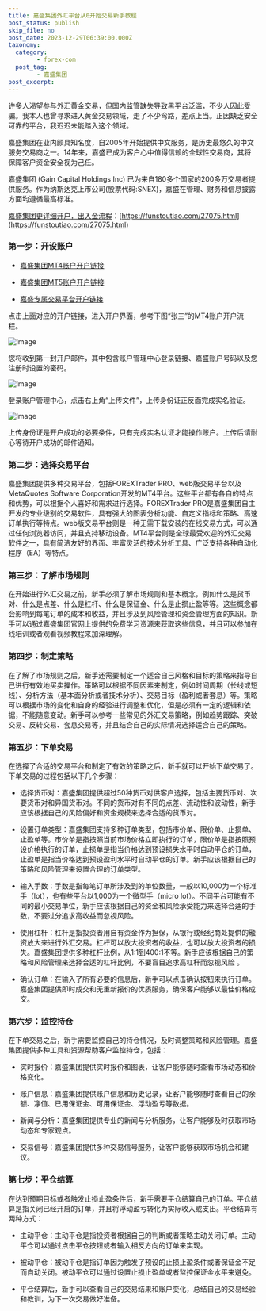 ```yaml
---
title: 嘉盛集团外汇平台从0开始交易新手教程
post_status: publish
skip_file: no
post_date: 2023-12-29T06:39:00.000Z
taxonomy:
  category:
        - forex-com
  post_tag:
        - 嘉盛集团
post_excerpt: 
---
```

许多人渴望参与外汇黄金交易，但国内监管缺失导致黑平台泛滥，不少人因此受骗。我本人也曾寻求进入黄金交易领域，走了不少弯路，差点上当。正因缺乏安全可靠的平台，我迟迟未能踏入这个领域。

嘉盛集团在业内颇具知名度，自2005年开始提供中文服务，是历史最悠久的中文服务交易商之一。14年来，嘉盛已成为客户心中值得信赖的全球性交易商，其将保障客户资金安全视为己任。

嘉盛集团 (Gain Capital Holdings Inc) 已为来自180多个国家的200多万交易者提供服务。作为纳斯达克上市公司(股票代码:SNEX)，嘉盛在管理、财务和信息披露方面均遵循最高标准。

[嘉盛集团更详细开户，出入金流程](https://funstoutiao.com/27075.html)：[https://funstoutiao.com/27075.html](https://funstoutiao.com/27075.html)

### 第一步：开设账户

* [嘉盛集团MT4账户开户链接](https://s.ssgg.net/jsmt4)

* [嘉盛集团MT5账户开户链接](https://s.ssgg.net/jsmt5)

* [嘉盛专属交易平台开户链接](https://s.ssgg.net/js)

点击上面对应的开户链接，进入开户界面，参考下图“张三”的MT4账户开户流程。

![Image](https://prod-files-secure.s3.us-west-2.amazonaws.com/39ed1227-6d7d-4570-be36-9ccd4a2c4241/7a167aea-686b-400d-af59-4e18eb607a40/640.png?X-Amz-Algorithm=AWS4-HMAC-SHA256&X-Amz-Content-Sha256=UNSIGNED-PAYLOAD&X-Amz-Credential=ASIAZI2LB466QPPLWFHC%2F20250324%2Fus-west-2%2Fs3%2Faws4_request&X-Amz-Date=20250324T041308Z&X-Amz-Expires=3600&X-Amz-Security-Token=IQoJb3JpZ2luX2VjEIr%2F%2F%2F%2F%2F%2F%2F%2F%2F%2FwEaCXVzLXdlc3QtMiJHMEUCIQC53dpiKHZHltbjyHCxsK%2Bpit0eVi824cohq%2BrV8FS%2FeQIgdXoQX9VTrxyym3CF6kxFU7C4M3TRLHPtWMBjuzoqN34qiAQI4v%2F%2F%2F%2F%2F%2F%2F%2F%2F%2FARAAGgw2Mzc0MjMxODM4MDUiDJ7BfSnLuTGsdYTkEyrcA%2FgCSrlUNjxPBY%2FUBiSe%2BX%2B%2BNMe%2FNkaJOaKM%2BTho2%2B9hOZJe3K3dl26pMFl7vjxhcAUBdgXjfLYR%2F1yhe%2B%2FwPyFwLyWH9LQZQOvS0nd%2BW37mFD%2Fsnfzn89MgDj2cpdI29O14W8MYh2Q7BncsNzbGGKTrwE18UWPh%2BSBPs85%2F45HLy%2FOwS9gwlg3cD%2BvAoibG20pS%2BLHqiiaGfA%2BY8dEFtZ6CdROtc1NxP%2FrLYET84zdMVkxf1X%2B0APL4GuLGd7felpU4JhrPu5Nv%2FOQ1YYWcss7TjydpmofhBwip6oNOE9B4XbZrnCgeLOJMd2xguGkP9ifHl5sLxZON%2FojQg%2BYo0vJJhXk6AiRVySMHQCa9GyHJQqCvLzGDADFXkPD0H5ftn%2BtJuWGYFWZyh3UQIhpX%2BOi9%2FS4%2Fd85%2FU%2B5go0qZ8uXQ8Z7FjNGidDUCROPK3KNJaN8oGZLWKVAhHd4iRZhBOdSKJYkjzfX1ty74kpXdqVve%2BCXdb23RXWJ0S4cgzALtkvSrkLFrt5Aq2iYP7vqtc5Jbf9c1ioLpQ0uTZLHvyRvclIOBes0eoRQxXeI%2FaUSX8YdCBc%2BHTNHUKGu0I8k2Lug6fx2djuy63AiSVVA9WuuU6kcg1lL8WuBgwwsnMLPmgr8GOqUBVfJ2V7GehTBNxpor%2BZOzX2mt2wI2Mzc%2FYpmoXg5lMkrL6oydr78dxYposbqIO0xZqOBcCNWqrozNY00zyKtBaAQvai2GHj2BRmUql63z02ZIZ3tnGqQNCUIowpm5ktFzATKazhxtQD0Y%2FfAh0%2F2gQlZIQv8%2FJ3J9toYzm2qElcr0ceA4P0bR%2FzW%2BsMFslwVO2XZXUvyjPPx90UIIBi2buTR8%2Bra7&X-Amz-Signature=3cede70ff47f5a69d1af2a9bfc5af30b911ec401b69fbd3ff21e275c79ad6b35&X-Amz-SignedHeaders=host&x-id=GetObject)

您将收到第一封开户邮件，其中包含账户管理中心登录链接、嘉盛账户号码以及您注册时设置的密码。

![Image](https://prod-files-secure.s3.us-west-2.amazonaws.com/39ed1227-6d7d-4570-be36-9ccd4a2c4241/eaa1c6b3-2877-4284-a0e1-530e222c27fb/image.png?X-Amz-Algorithm=AWS4-HMAC-SHA256&X-Amz-Content-Sha256=UNSIGNED-PAYLOAD&X-Amz-Credential=ASIAZI2LB466QPPLWFHC%2F20250324%2Fus-west-2%2Fs3%2Faws4_request&X-Amz-Date=20250324T041308Z&X-Amz-Expires=3600&X-Amz-Security-Token=IQoJb3JpZ2luX2VjEIr%2F%2F%2F%2F%2F%2F%2F%2F%2F%2FwEaCXVzLXdlc3QtMiJHMEUCIQC53dpiKHZHltbjyHCxsK%2Bpit0eVi824cohq%2BrV8FS%2FeQIgdXoQX9VTrxyym3CF6kxFU7C4M3TRLHPtWMBjuzoqN34qiAQI4v%2F%2F%2F%2F%2F%2F%2F%2F%2F%2FARAAGgw2Mzc0MjMxODM4MDUiDJ7BfSnLuTGsdYTkEyrcA%2FgCSrlUNjxPBY%2FUBiSe%2BX%2B%2BNMe%2FNkaJOaKM%2BTho2%2B9hOZJe3K3dl26pMFl7vjxhcAUBdgXjfLYR%2F1yhe%2B%2FwPyFwLyWH9LQZQOvS0nd%2BW37mFD%2Fsnfzn89MgDj2cpdI29O14W8MYh2Q7BncsNzbGGKTrwE18UWPh%2BSBPs85%2F45HLy%2FOwS9gwlg3cD%2BvAoibG20pS%2BLHqiiaGfA%2BY8dEFtZ6CdROtc1NxP%2FrLYET84zdMVkxf1X%2B0APL4GuLGd7felpU4JhrPu5Nv%2FOQ1YYWcss7TjydpmofhBwip6oNOE9B4XbZrnCgeLOJMd2xguGkP9ifHl5sLxZON%2FojQg%2BYo0vJJhXk6AiRVySMHQCa9GyHJQqCvLzGDADFXkPD0H5ftn%2BtJuWGYFWZyh3UQIhpX%2BOi9%2FS4%2Fd85%2FU%2B5go0qZ8uXQ8Z7FjNGidDUCROPK3KNJaN8oGZLWKVAhHd4iRZhBOdSKJYkjzfX1ty74kpXdqVve%2BCXdb23RXWJ0S4cgzALtkvSrkLFrt5Aq2iYP7vqtc5Jbf9c1ioLpQ0uTZLHvyRvclIOBes0eoRQxXeI%2FaUSX8YdCBc%2BHTNHUKGu0I8k2Lug6fx2djuy63AiSVVA9WuuU6kcg1lL8WuBgwwsnMLPmgr8GOqUBVfJ2V7GehTBNxpor%2BZOzX2mt2wI2Mzc%2FYpmoXg5lMkrL6oydr78dxYposbqIO0xZqOBcCNWqrozNY00zyKtBaAQvai2GHj2BRmUql63z02ZIZ3tnGqQNCUIowpm5ktFzATKazhxtQD0Y%2FfAh0%2F2gQlZIQv8%2FJ3J9toYzm2qElcr0ceA4P0bR%2FzW%2BsMFslwVO2XZXUvyjPPx90UIIBi2buTR8%2Bra7&X-Amz-Signature=54726a72b848f597188b34c0bf19efe782a67415037db527fec0e7853af704cf&X-Amz-SignedHeaders=host&x-id=GetObject)

登录账户管理中心，点击右上角“上传文件”，上传身份证正反面完成实名验证。

![Image](https://prod-files-secure.s3.us-west-2.amazonaws.com/39ed1227-6d7d-4570-be36-9ccd4a2c4241/54090639-09fc-46b4-a135-e0289f707147/image.png?X-Amz-Algorithm=AWS4-HMAC-SHA256&X-Amz-Content-Sha256=UNSIGNED-PAYLOAD&X-Amz-Credential=ASIAZI2LB466QPPLWFHC%2F20250324%2Fus-west-2%2Fs3%2Faws4_request&X-Amz-Date=20250324T041308Z&X-Amz-Expires=3600&X-Amz-Security-Token=IQoJb3JpZ2luX2VjEIr%2F%2F%2F%2F%2F%2F%2F%2F%2F%2FwEaCXVzLXdlc3QtMiJHMEUCIQC53dpiKHZHltbjyHCxsK%2Bpit0eVi824cohq%2BrV8FS%2FeQIgdXoQX9VTrxyym3CF6kxFU7C4M3TRLHPtWMBjuzoqN34qiAQI4v%2F%2F%2F%2F%2F%2F%2F%2F%2F%2FARAAGgw2Mzc0MjMxODM4MDUiDJ7BfSnLuTGsdYTkEyrcA%2FgCSrlUNjxPBY%2FUBiSe%2BX%2B%2BNMe%2FNkaJOaKM%2BTho2%2B9hOZJe3K3dl26pMFl7vjxhcAUBdgXjfLYR%2F1yhe%2B%2FwPyFwLyWH9LQZQOvS0nd%2BW37mFD%2Fsnfzn89MgDj2cpdI29O14W8MYh2Q7BncsNzbGGKTrwE18UWPh%2BSBPs85%2F45HLy%2FOwS9gwlg3cD%2BvAoibG20pS%2BLHqiiaGfA%2BY8dEFtZ6CdROtc1NxP%2FrLYET84zdMVkxf1X%2B0APL4GuLGd7felpU4JhrPu5Nv%2FOQ1YYWcss7TjydpmofhBwip6oNOE9B4XbZrnCgeLOJMd2xguGkP9ifHl5sLxZON%2FojQg%2BYo0vJJhXk6AiRVySMHQCa9GyHJQqCvLzGDADFXkPD0H5ftn%2BtJuWGYFWZyh3UQIhpX%2BOi9%2FS4%2Fd85%2FU%2B5go0qZ8uXQ8Z7FjNGidDUCROPK3KNJaN8oGZLWKVAhHd4iRZhBOdSKJYkjzfX1ty74kpXdqVve%2BCXdb23RXWJ0S4cgzALtkvSrkLFrt5Aq2iYP7vqtc5Jbf9c1ioLpQ0uTZLHvyRvclIOBes0eoRQxXeI%2FaUSX8YdCBc%2BHTNHUKGu0I8k2Lug6fx2djuy63AiSVVA9WuuU6kcg1lL8WuBgwwsnMLPmgr8GOqUBVfJ2V7GehTBNxpor%2BZOzX2mt2wI2Mzc%2FYpmoXg5lMkrL6oydr78dxYposbqIO0xZqOBcCNWqrozNY00zyKtBaAQvai2GHj2BRmUql63z02ZIZ3tnGqQNCUIowpm5ktFzATKazhxtQD0Y%2FfAh0%2F2gQlZIQv8%2FJ3J9toYzm2qElcr0ceA4P0bR%2FzW%2BsMFslwVO2XZXUvyjPPx90UIIBi2buTR8%2Bra7&X-Amz-Signature=83471473a2ea4db688785c20204db27d6140a7ea1cd777cb85e69d761d9ab008&X-Amz-SignedHeaders=host&x-id=GetObject)

上传身份证是开户成功的必要条件，只有完成实名认证才能操作账户。上传后请耐心等待开户成功的邮件通知。

### 第二步：选择交易平台

嘉盛集团提供多种交易平台，包括FOREXTrader PRO、web版交易平台以及MetaQuotes Software Corporation开发的MT4平台。这些平台都有各自的特点和优势，可以根据个人喜好和需求进行选择。FOREXTrader PRO是嘉盛集团自主开发的专业级别的交易软件，具有强大的图表分析功能、自定义指标和策略、高速订单执行等特点。web版交易平台则是一种无需下载安装的在线交易方式，可以通过任何浏览器访问，并且支持移动设备。MT4平台则是全球最受欢迎的外汇交易软件之一，具有简洁友好的界面、丰富灵活的技术分析工具、广泛支持各种自动化程序（EA）等特点。

### 第三步：了解市场规则

在开始进行外汇交易之前，新手必须了解市场规则和基本概念，例如什么是货币对、什么是点差、什么是杠杆、什么是保证金、什么是止损止盈等等。这些概念都会影响到每笔订单的成本和收益，并且涉及到风险管理和资金管理方面的知识。新手可以通过嘉盛集团官网上提供的免费学习资源来获取这些信息，并且可以参加在线培训或者观看视频教程来加深理解。

### 第四步：制定策略

在了解了市场规则之后，新手还需要制定一个适合自己风格和目标的策略来指导自己进行有效地买卖操作。策略可以根据不同因素来制定，例如时间周期（长线或短线）、分析方法（基本面分析或者技术分析）、交易目标（盈利或者套息）等。策略可以根据市场的变化和自身的经验进行调整和优化，但是必须有一定的逻辑和依据，不能随意变动。新手可以参考一些常见的外汇交易策略，例如趋势跟踪、突破交易、反转交易、套息交易等，并且结合自己的实际情况选择适合自己的策略。

### 第五步：下单交易

在选择了合适的交易平台和制定了有效的策略之后，新手就可以开始下单交易了。下单交易的过程包括以下几个步骤：

* 选择货币对：嘉盛集团提供超过50种货币对供客户选择，包括主要货币对、次要货币对和异国货币对。不同的货币对有不同的点差、流动性和波动性，新手应该根据自己的风险偏好和资金规模来选择合适的货币对。

* 设置订单类型：嘉盛集团支持多种订单类型，包括市价单、限价单、止损单、止盈单等。市价单是指按照当前市场价格立即执行的订单，限价单是指按照预设价格执行的订单，止损单是指当价格达到预设损失水平时自动平仓的订单，止盈单是指当价格达到预设盈利水平时自动平仓的订单。新手应该根据自己的策略和风险管理来设置合理的订单类型。

* 输入手数：手数是指每笔订单所涉及到的单位数量，一般以10,000为一个标准手（lot），也有些平台以1,000为一个微型手（micro lot）。不同平台可能有不同的最小交易单位，新手应该根据自己的资金和风险承受能力来选择合适的手数，不要过分追求高收益而忽视风险。

* 使用杠杆：杠杆是指投资者用自有资金作为担保，从银行或经纪商处提供的融资放大来进行外汇交易。杠杆可以放大投资者的收益，也可以放大投资者的损失。嘉盛集团提供多种杠杆比例，从1:1到400:1不等。新手应该根据自己的策略和风险管理来选择合适的杠杆比例，不要盲目追求高杠杆而忽视风险 。

* 确认订单：在输入了所有必要的信息后，新手可以点击确认按钮来执行订单。嘉盛集团提供即时成交和无重新报价的优质服务，确保客户能够以最佳价格成交。

### 第六步：监控持仓

在下单交易之后，新手需要监控自己的持仓情况，及时调整策略和风险管理。嘉盛集团提供多种工具和资源帮助客户监控持仓，包括：

* 实时报价：嘉盛集团提供实时报价和图表，让客户能够随时查看市场动态和价格变化。

* 账户信息：嘉盛集团提供账户信息和历史记录，让客户能够随时查看自己的余额、净值、已用保证金、可用保证金、浮动盈亏等数据。

* 新闻与分析：嘉盛集团提供专业的新闻与分析服务，让客户能够及时获取市场动态和专家观点。

* 交易信号：嘉盛集团提供多种交易信号服务，让客户能够获取市场机会和建议。

### 第七步：平仓结算

在达到预期目标或者触发止损止盈条件后，新手需要平仓结算自己的订单。平仓结算是指关闭已经开启的订单，并且将浮动盈亏转化为实际收入或支出。平仓结算有两种方式：

* 主动平仓：主动平仓是指投资者根据自己的判断或者策略主动关闭订单。主动平仓可以通过点击平仓按钮或者输入相反方向的订单来实现。

* 被动平仓：被动平仓是指订单因为触发了预设的止损止盈条件或者保证金不足而自动关闭。被动平仓可以通过设置止损止盈单或者监控保证金水平来避免。

* 平仓结算后，新手可以查看自己的交易结果和账户变化，总结自己的交易经验和教训，为下一次交易做好准备。